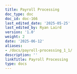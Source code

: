 ```yaml
---
title: Payroll Processing
doc_type: doc
doc_id: doc-166
last_edited_date: '2025-05-25'
last_edited_by: Ryan Laird
version: '1.0'
weight: 2
date: '2025-06-12'
aliases:
- /docs/payroll-processing_1_1/
description: ''
linkTitle: Payroll Processing
type: docs
---
```


<!-- Unsupported block type: table_of_contents -->

<!-- Unsupported block type: unsupported -->
